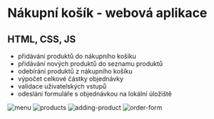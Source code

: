 # Nákupní košík - webová aplikace
## HTML, CSS, JS

- přidávání produktů do nákupního košíku
- přidávání nových produktů do seznamu produktů
- odebírání produktů z nákupního košíku
- výpočet celkové částky objednávky
- validace uživatelských vstupů
- odeslání formuláře s objednávkou na lokální úložiště

![menu](https://github.com/user-attachments/assets/94318e5f-730c-401c-b4c8-55b825065909) ![products](https://github.com/user-attachments/assets/e31dc7ed-7aef-45fb-86ec-78dc51763ad1) ![adding-product](https://github.com/user-attachments/assets/c986856a-efed-4ad2-a23b-15a1f1eb8225)
 ![order-form](https://github.com/user-attachments/assets/238e07a7-ef5a-4026-b173-b5e660fe0f3b)



